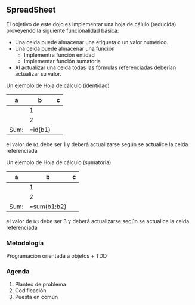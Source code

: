 ## SpreadSheet

El objetivo de este dojo es implementar una hoja de cálulo (reducida) proveyendo la siguiente funcionalidad básica:

- Una celda puede almacenar una etiqueta o un valor numérico.
- Una celda puede almacenar una función 
    - Implementra función entidad
    - Implementar función sumatoria
- Al actualizar una celda todas las fórmulas referenciadas deberían actualizar su valor.

Un ejemplo de Hoja de cálculo (identidad)

| a    | b           | c |
|------|-------------|---|
|      | 1           |   |
|      | 2           |   |
| Sum: | =id(b1)     |   |

el valor de ```b1``` debe ser 1 y deberá actualizarse según se actualice la celda referenciada

Un ejemplo de Hoja de cálculo (sumatoria)

| a    | b           | c |
|------|-------------|---|
|      | 1           |   |
|      | 2           |   |
| Sum: | =sum(b1:b2) |   |

el valor de ```b3``` debe ser 3 y deberá actualizarse según se actualice la celda referenciada
### Metodología

Programación orientada a objetos + TDD

### Agenda

1. Planteo de problema
2. Codificación
3. Puesta en común
